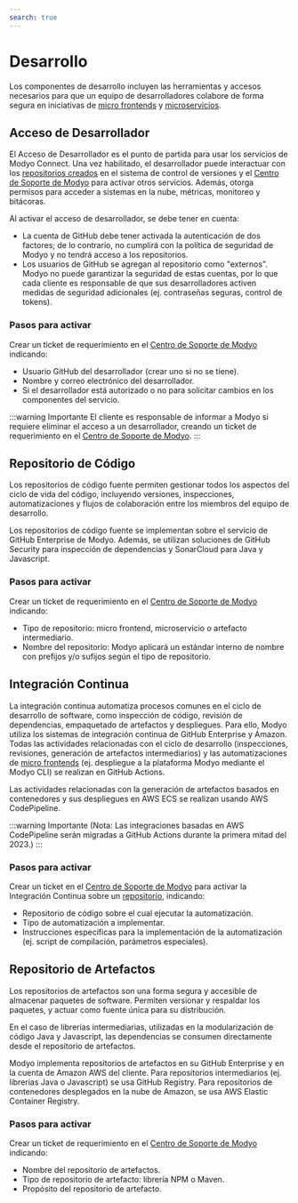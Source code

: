 ```yaml
---
search: true
---
```


# Desarrollo

Los componentes de desarrollo incluyen las herramientas y accesos necesarios para que un equipo de desarrolladores colabore de forma segura en iniciativas de [micro frontends](/es/architecture/patterns/micro-frontend) y [microservicios](/es/architecture/patterns/microservice).

## Acceso de Desarrollador
El Acceso de Desarrollador es el punto de partida para usar los servicios de Modyo Connect. Una vez habilitado, el desarrollador puede interactuar con los [repositorios creados](#repositorio-de-codigo) en el sistema de control de versiones y el [Centro de Soporte de Modyo](https://support.modyo.com) para activar otros servicios. Además, otorga permisos para acceder a sistemas en la nube, métricas, monitoreo y bitácoras.

Al activar el acceso de desarrollador, se debe tener en cuenta:
- La cuenta de GitHub debe tener activada la autenticación de dos factores; de lo contrario, no cumplirá con la política de seguridad de Modyo y no tendrá acceso a los repositorios.
- Los usuarios de GitHub se agregan al repositorio como "externos". Modyo no puede garantizar la seguridad de estas cuentas, por lo que cada cliente es responsable de que sus desarrolladores activen medidas de seguridad adicionales (ej. contraseñas seguras, control de tokens).

### Pasos para activar
Crear un ticket de requerimiento en el [Centro de Soporte de Modyo](https://support.modyo.com) indicando:
- Usuario GitHub del desarrollador (crear uno si no se tiene).
- Nombre y correo electrónico del desarrollador.
- Si el desarrollador está autorizado o no para solicitar cambios en los componentes del servicio.

:::warning Importante
El cliente es responsable de informar a Modyo si requiere eliminar el acceso a un desarrollador, creando un ticket de requerimiento en el [Centro de Soporte de Modyo](https://support.modyo.com).
:::


## Repositorio de Código
Los repositorios de código fuente permiten gestionar todos los aspectos del ciclo de vida del código, incluyendo versiones, inspecciones, automatizaciones y flujos de colaboración entre los miembros del equipo de desarrollo.

Los repositorios de código fuente se implementan sobre el servicio de GitHub Enterprise de Modyo. Además, se utilizan soluciones de GitHub Security para inspección de dependencias y SonarCloud para Java y Javascript.


### Pasos para activar
Crear un ticket de requerimiento en el [Centro de Soporte de Modyo](https://support.modyo.com) indicando:
- Tipo de repositorio: micro frontend, microservicio o artefacto intermediario.
- Nombre del repositorio: Modyo aplicará un estándar interno de nombre con prefijos y/o sufijos según el tipo de repositorio.


## Integración Continua
La integración continua automatiza procesos comunes en el ciclo de desarrollo de software, como inspección de código, revisión de dependencias, empaquetado de artefactos y despliegues. Para ello, Modyo utiliza los sistemas de integración continua de GitHub Enterprise y Amazon.
Todas las actividades relacionadas con el ciclo de desarrollo (inspecciones, revisiones, generación de artefactos intermediarios) y las automatizaciones de [micro frontends](/es/architecture/patterns/micro-frontend) (ej. despliegue a la plataforma Modyo mediante el Modyo CLI) se realizan en GitHub Actions.

Las actividades relacionadas con la generación de artefactos basados en contenedores y sus despliegues en AWS ECS se realizan usando AWS CodePipeline.


:::warning Importante
(Nota: Las integraciones basadas en AWS CodePipeline serán migradas a GitHub Actions durante la primera mitad del 2023.)
:::

### Pasos para activar
Crear un ticket en el [Centro de Soporte de Modyo](https://support.modyo.com) para activar la Integración Continua sobre un [repositorio](#repositorio-de-codigo), indicando:
- Repositorio de código sobre el cual ejecutar la automatización.
- Tipo de automatización a implementar.
- Instrucciones específicas para la implementación de la automatización (ej. script de compilación, parámetros especiales).


## Repositorio de Artefactos
Los repositorios de artefactos son una forma segura y accesible de almacenar paquetes de software. Permiten versionar y respaldar los paquetes, y actuar como fuente única para su distribución.

En el caso de librerías intermediarias, utilizadas en la modularización de código Java y Javascript, las dependencias se consumen directamente desde el repositorio de artefactos.

Modyo implementa repositorios de artefactos en su GitHub Enterprise y en la cuenta de Amazon AWS del cliente. Para repositorios intermediarios (ej. librerías Java o Javascript) se usa GitHub Registry. Para repositorios de contenedores desplegados en la nube de Amazon, se usa AWS Elastic Container Registry.


### Pasos para activar
Crear un ticket de requerimiento en el [Centro de Soporte de Modyo](https://support.modyo.com) indicando:
- Nombre del repositorio de artefactos.
- Tipo de repositorio de artefacto: librería NPM o Maven.
- Propósito del repositorio de artefacto.
